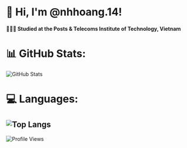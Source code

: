 # 👋 Hi, I'm @nhhoang.14!

#### 👩🏻‍🎓 Studied at the Posts & Telecoms Institute of Technology, Vietnam

# 📊 GitHub Stats:
![GitHub Stats](https://github-readme-stats.vercel.app/api?username=nhhoang14&show_icons=true&theme=tokyonight)
# 💻 Languages:
![Top Langs](https://github-readme-stats.vercel.app/api/top-langs/?username=nhhoang14&layout=compact&theme=tokyonight)
---
![Profile Views](https://komarev.com/ghpvc/?username=nhhoang14&label=PROFILE+VIEWS&color=ff69b4&style=flat-square)






